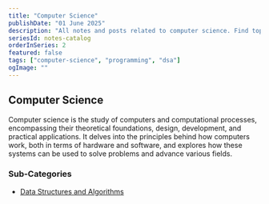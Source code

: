 ```yaml
---
title: "Computer Science"
publishDate: "01 June 2025"
description: "All notes and posts related to computer science. Find topics like data structures and algorithms, C language, and more."
seriesId: notes-catalog
orderInSeries: 2
featured: false
tags: ["computer-science", "programming", "dsa"]
ogImage: ""
---
```


## Computer Science

Computer science is the study of computers and computational processes, encompassing their theoretical foundations, design, development, and practical applications. It delves into the principles behind how computers work, both in terms of hardware and software, and explores how these systems can be used to solve problems and advance various fields.

### Sub-Categories

- [Data Structures and Algorithms](/)